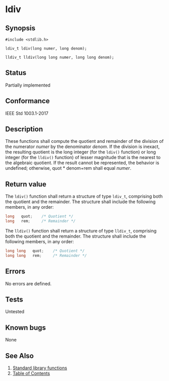 # ldiv

## Synopsis

`#include <stdlib.h>`

`ldiv_t ldiv(long numer, long denom);`

`lldiv_t lldiv(long long numer, long long denom);`

## Status

Partially implemented

## Conformance

IEEE Std 1003.1-2017

## Description

These functions shall compute the quotient and remainder of the division of the numerator _numer_ by the denominator
_denom_. If the division is inexact, the resulting quotient is the long integer (for the `ldiv()` function) or
long integer (for the `lldiv()` function) of lesser magnitude that is the nearest to the algebraic quotient. If the
result cannot be represented, the behavior is undefined; otherwise, quot * denom+rem shall equal _numer_.

## Return value

The `ldiv()` function shall return a structure of type `ldiv_t`, comprising both the quotient and the remainder.
The structure shall include the following members, in any order:

```c
long   quot;    /* Quotient */
long   rem;     /* Remainder */
```

The `lldiv()` function shall return a structure of type `lldiv_t`, comprising both the quotient and the remainder.
The structure shall include the following members, in any order:

```c
long long   quot;    /* Quotient */
long long   rem;     /* Remainder */
```

## Errors

No errors are defined.

## Tests

Untested

## Known bugs

None

## See Also

1. [Standard library functions](../index.md)
2. [Table of Contents](../../../index.md)
